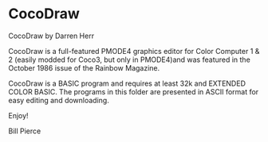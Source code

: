 # CocoDraw

CocoDraw by Darren Herr

CocoDraw is a full-featured PMODE4 graphics editor for Color Computer 1 & 2 (easily modded for Coco3, but only in PMODE4)and was featured in the October 1986 issue of the Rainbow Magazine.

CocoDraw is a BASIC program and requires at least 32k and EXTENDED COLOR BASIC. The programs in this folder are presented in ASCII format for easy editing and downloading.

Enjoy!

Bill Pierce
